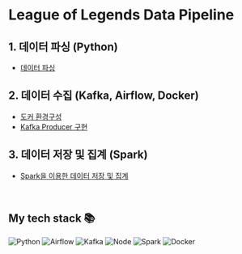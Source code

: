 # League of Legends Data Pipeline
## 1. 데이터 파싱 (Python)
- [데이터 파싱](./python/README.md)

## 2. 데이터 수집 (Kafka, Airflow, Docker)
- [도커 환경구성](./docker/README.md)
- [Kafka Producer 구현](./airflow_kafka/README.md)

## 3. 데이터 저장 및 집계 (Spark)
- [Spark을 이용한 데이터 저장 및 집계](./spark/README.md)


<br />
<h2> My tech stack 📚 </h2>

![Python](https://img.shields.io/badge/-Python-007ACC?style=for-the-badge&logo=Python&logoColor=ffffff)
![Airflow](https://img.shields.io/badge/-airflow-F05032?style=for-the-badge&logo=airflow&logoColor=ffffff)
![Kafka](https://img.shields.io/badge/-Kafka-222222?style=for-the-badge&logo=Kafka)
![Node](https://img.shields.io/badge/-Nodejs-43853d?style=for-the-badge&logo=Node.js&logoColor=white)
![Spark](https://img.shields.io/badge/-Spark-F05032?style=for-the-badge&logo=Apache-Spark&logoColor=ffffff)
![Docker](https://img.shields.io/badge/-Docker-46a2f1?style=for-the-badge&logo=docker&logoColor=ffffff)

<br/>



